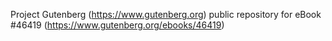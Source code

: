 Project Gutenberg (https://www.gutenberg.org) public repository for eBook #46419 (https://www.gutenberg.org/ebooks/46419)

